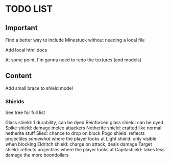 # TODO LIST #

## Important ##

Find a better way to include Minestuck without needing a local file

Add local html docs

At some point, I'm gonna need to redo the textures (and models)

## Content ##

Add small brace to shield model

### Shields ###

See tree for full list

Glass shield: 1 durability, can be dyed
Reinforced glass shield: can be dyed
Spike shield: damage melee attackers
Netherite shield: crafted like normal netherite stuff
Slied: chance to drop on block
Pogo shield: reflects projectiles *somewhat* where the player looks at
Light shield: only visible when blocking
Eldritch shield: charge on attack, deals damage
Target shield: reflects projectiles where the player looks at
Capitashield: takes less damage the more boondollars
